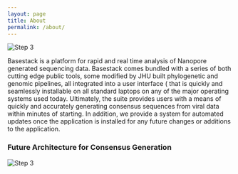 ```yaml
---
layout: page
title: About
permalink: /about/
---
```


![Step 3]({{site.baseurl}}/assets/img/homepage.png "Title")

 Basestack is a platform for rapid and real time analysis of Nanopore generated sequencing data. 
  Basestack comes bundled with a series of both cutting edge public tools, 
  some modified by JHU built phylogenetic and genomic pipelines, all integrated into a user interface 
  ( that is quickly and seamlessly installable on all standard laptops on any of the major operating systems used today. 
  Ultimately, the suite provides users with a means of quickly and accurately generating consensus sequences from viral 
  data within minutes of starting. In addition, we provide a system for automated updates once the application is installed 
  for any future changes or additions to the application.




### Future Architecture for Consensus Generation

![Step 3]({{site.baseurl}}/assets/img/Current_Future_Architecture_Basestack.jpg "Title")